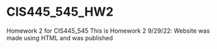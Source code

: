 # CIS445_545_HW2
Homework 2 for CIS445_545
This is Homework 2
9/29/22: Website was made using HTML and was published
